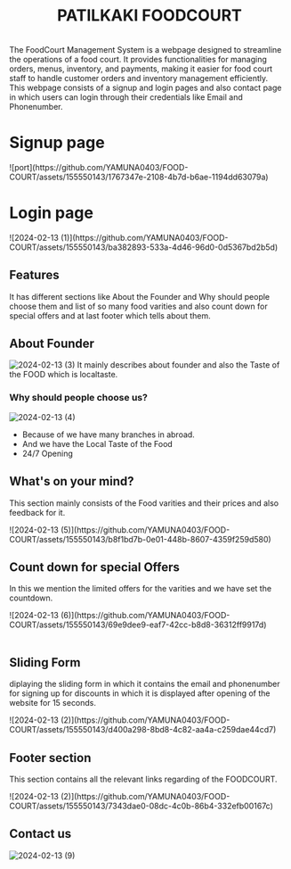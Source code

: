 <h1 style="text-align:center">PATILKAKI FOODCOURT</h1><br>
The FoodCourt Management System is a webpage designed to streamline the operations of a food court. It provides functionalities for managing orders, menus, inventory, and payments, making it easier for food court staff to handle customer orders and inventory management efficiently.
<br>
This webpage consists of a signup and login pages and also contact page in which users can login through their credentials like Email and Phonenumber.
<h1>Signup page</h1>
![port](https://github.com/YAMUNA0403/FOOD-COURT/assets/155550143/1767347e-2108-4b7d-b6ae-1194dd63079a)
<br>
<h1>Login page</h1>
![2024-02-13 (1)](https://github.com/YAMUNA0403/FOOD-COURT/assets/155550143/ba382893-533a-4d46-96d0-0d5367bd2b5d)
<br>
<h2>Features</h2>

It has different sections like About the Founder and Why should people choose them and list of so many food varities and also count down for special offers and at last footer which tells about them.

<h2> About Founder</h2>

![2024-02-13 (3)](https://github.com/YAMUNA0403/FOOD-COURT/assets/155550143/047668e1-3794-4c00-95af-721a5c1e07d8)
 It mainly describes about founder and also the Taste of the FOOD which is localtaste.

 <h3>Why should people choose us?</h3>

 ![2024-02-13 (4)](https://github.com/YAMUNA0403/FOOD-COURT/assets/155550143/3fb1aa9b-244e-4872-b0d7-6aaa61675fe3)

<ul>
  <li>Because of we have many branches in abroad.</li>
  <li>And we have the Local Taste of the Food</li>
  <li>24/7 Opening</li>
</ul>

<h2>What's on your mind?</h2>
 <p>This section mainly consists of the Food varities and their prices and also feedback for it.</p>
 ![2024-02-13 (5)](https://github.com/YAMUNA0403/FOOD-COURT/assets/155550143/b8f1bd7b-0e01-448b-8607-4359f259d580)
 <h2>Count down for special Offers</h2>
 <p>In this we mention the limited offers for the varities and we have set the countdown.</p>
 ![2024-02-13 (6)](https://github.com/YAMUNA0403/FOOD-COURT/assets/155550143/69e9dee9-eaf7-42cc-b8d8-36312ff9917d)
 <br><br>
 <h2>Sliding Form</h2>
 <p>diplaying the sliding form in which it contains the email and phonenumber for signing up for discounts in which it is displayed after opening of the website for 15 seconds.</p>
 ![2024-02-13 (2)](https://github.com/YAMUNA0403/FOOD-COURT/assets/155550143/d400a298-8bd8-4c82-aa4a-c259dae44cd7)

 <h2>Footer section</h2>
<p>This section contains all the relevant links regarding of the FOODCOURT.</p>
![2024-02-13 (2)](https://github.com/YAMUNA0403/FOOD-COURT/assets/155550143/7343dae0-08dc-4c0b-86b4-332efb00167c)
<br>
<h2>Contact us </h2>

![2024-02-13 (9)](https://github.com/YAMUNA0403/FOOD-COURT/assets/155550143/25f39ef2-08b6-4da0-9808-8385650765b0)





 




